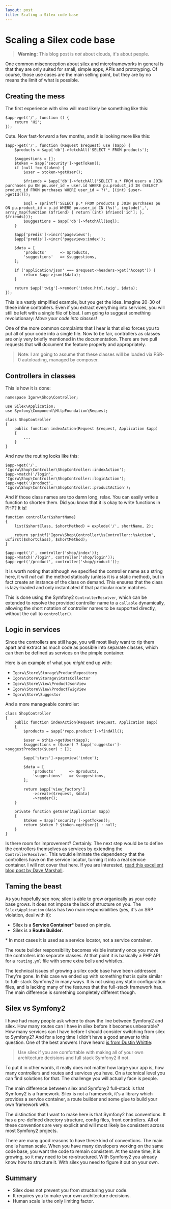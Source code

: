 ```yaml
---
layout: post
title: Scaling a Silex code base
---
```


# Scaling a Silex code base

> **Warning:** This blog post is *not* about clouds, it's about people.

One common misconception about [silex](http://silex.sensiolabs.org) and
microframeworks in general is that they are only suited for small, simple
apps, APIs and prototyping. Of course, those use cases are the main selling
point, but they are by no means the limit of what is possible.

## Creating the mess

The first experience with silex will most likely be something like this:

    $app->get('/', function () {
        return 'Hi';
    });

Cute. Now fast-forward a few months, and it is looking more like this:

    $app->get('/', function (Request $request) use ($app) {
        $products = $app['db']->fetchAll('SELECT * FROM products');

        $suggestions = [];
        $token = $app['security']->getToken();
        if (null !== $token) {
            $user = $token->getUser();

            $friends = $app['db']->fetchAll('SELECT u.* FROM users u JOIN purchases pu ON pu.user_id = user.id WHERE pu.product_id IN (SELECT product_id FROM purchases WHERE user_id = ?)', [(int) $user->getId()]);

            $sql = sprintf('SELECT p.* FROM products p JOIN purchases pu ON pu.product_id = p.id WHERE pu.user_id IN (%s)', implode(',', array_map(function ($friend) { return (int) $friend['id']; }, $friends)));
            $suggestions = $app['db']->fetchAll($sql);
        }

        $app['predis']->incr('pageviews');
        $app['predis']->incr('pageviews:index');

        $data = [
            'products'      => $products,
            'suggestions'   => $suggestions,
        ];

        if ('application/json' === $request->headers->get('Accept')) {
            return $app->json($data);
        }

        return $app['twig']->render('index.html.twig', $data);
    });

This is a vastly simplified example, but you get the idea. Imagine 20-30 of
these inline controllers. Even if you extract everything into services, you
will still be left with a single file of bloat. I am going to suggest
something revolutionary: *Move your code into classes!*

One of the more common complaints that I hear is that silex forces you to put
all of your code into a single file. Now to be fair, controllers as classes
are only very briefly mentioned in the documentation. There are two pull
requests that will document the feature properly and appropriately.

> Note: I am going to assume that these classes will be loaded via PSR-0
> autoloading, managed by composer.

## Controllers in classes

This is how it is done:

    namespace Igorw\Shop\Controller;

    use Silex\Application;
    use Symfony\Component\HttpFoundation\Request;

    class ShopController
    {
        public function indexAction(Request $request, Application $app)
        {
            ...
        }
    }

And now the routing looks like this:

    $app->get('/',          'Igorw\Shop\Controller\ShopController::indexAction');
    $app->match('/login',   'Igorw\Shop\Controller\ShopController::loginAction');
    $app->get('/product',   'Igorw\Shop\Controller\ShopController::productAction');

And if those class names are too damn long, relax. You can easily write a
function to shorten them. Did you know that it is okay to write functions in
PHP? It is!

    function controller($shortName)
    {
        list($shortClass, $shortMethod) = explode('/', shortName, 2);

        return sprintf('Igorw\Shop\Controller\%sController::%sAction', ucfirst($shortClass), $shortMethod);
    }

    $app->get('/', controller('shop/index'));
    $app->match('/login', controller('shop/login'));
    $app->get('/product', controller('shop/product'));

It is worth noting that although we specified the controller name as a string
here, it will *not* call the method statically (unless it is a static method),
but in fact create an instance of the class on demand. This ensures that the
class is lazy-loaded and only instantiated if that particular route matches.

This is done using the Symfony2 `ControllerResolver`, which can be extended to
resolve the provided controller name to a `callable` dynamically, allowing the
short notation of controller names to be supported directly, without the call
to `controller()`.

## Logic in services

Since the controllers are still huge, you will most likely want to rip them
apart and extract as much code as possible into separate classes, which can
then be defined as services on the pimple container.

Here is an example of what you *might* end up with:

* `Igorw\Store\Storage\ProductRepository`
* `Igorw\Store\Storage\StatsCollector`
* `Igorw\Store\View\ProductJsonView`
* `Igorw\Store\View\ProductTwigView`
* `Igorw\Store\Suggestor`

And a more manageable controller:

    class ShopController
    {
        public function indexAction(Request $request, Application $app)
        {
            $products = $app['repo.product']->findAll();

            $user = $this->getUser($app);
            $suggestions = ($user) ? $app['suggestor']->suggestProducts($user) : [];

            $app['stats']->pageview('index');

            $data = [
                'products'      => $products,
                'suggestions'   => $suggestions,
            ];

            return $app['view_factory']
                ->create($request, $data)
                ->render();
        }

        private function getUser(Application $app)
        {
            $token = $app['security']->getToken();
            return $token ? $token->getUser() : null;
        }
    }

Is there room for improvement? Certainly. The next step would be to define the
controllers themselves as services by extending the `ControllerResolver`. This
would eliminate the dependency that the controllers have on the service
locator, turning it into a real service container. I will not cover that here.
If you are interested, [read this excellent blog post by Dave
Marshall](http://davedevelopment.co.uk/2012/10/03/Silex-Controllers-As-Services.html).

## Taming the beast

As you hopefully see now, silex is able to grow organically as your code base
grows. It does not impose the lack of structure on you. The
`Silex\Application` class has two main responsibilities (yes, it's an SRP
violation, deal with it):

* Silex is a **Service Container**\* based on pimple.
* Silex is a **Route Builder**.

\* In most cases it is used as a service locator, not a service container.

The route builder responsibility becomes visible instantly once you move the
controllers into separate classes. At that point it is basically a PHP API for
a `routing.yml` file with some extra bells and whistles.

The technical issues of growing a silex code base have been addressed. They're
gone. In this case we ended up with something that is quite similar to full-
stack Symfony2 in many ways. It is not using any static configuration files,
and is lacking many of the features that the full-stack framework has. The
main difference is something completely different though.

## Silex vs Symfony2

I have had many people ask where to draw the line between Symfony2 and silex.
How many routes can I have in silex before it becomes unbearable? How many
services can I have before I should consider switching from silex to Symfony2?
And for a long time I didn't have a good answer to this question. One of the
best answers I have heard [is from Dustin
Whittle](https://twitter.com/mrf/status/251731315739729920):

> Use silex if you are comfortable with making all of your own architecture
> decisions and full stack Symfony2 if not.

To put it in other words, it really does not matter how large your app is, how
many controllers and routes and services you have. On a technical level you
can find solutions for that. The challenge you will actually face is people.

The main difference between silex and Symfony2 full-stack is that Symfony2 is
a framework. Silex is not a framework, it's a library which provides a service
container, a route builder and some glue to build your own framework with.

The distinction that I want to make here is that Symfony2 has conventions. It
has a pre-defined directory structure, config files, front controllers. All of
these conventions are very explicit and will most likely be consistent across
most Symfony2 projects.

There are many good reasons to have these kind of conventions. The main one is
human scale. When you have many developers working on the same code base, you
want the code to remain consistent. At the same time, it is growing, so it may
need to be re-structured. With Symfony2 you already know how to structure it.
With silex you need to figure it out on your own.

## Summary

* Silex does not prevent you from structuring your code.
* It requires you to make your own architecture decisions.
* Human scale is the only limiting factor.
